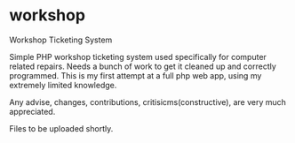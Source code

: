 # workshop
Workshop Ticketing System

Simple PHP workshop ticketing system used specifically for computer related repairs.
Needs a bunch of work to get it cleaned up and correctly programmed.
This is my first attempt at a full php web app, using my extremely limited knowledge.

Any advise, changes, contributions, critisicms(constructive), are very much appreciated.

Files to be uploaded shortly.

